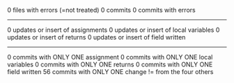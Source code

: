 
0 files with errors (=not treated)
0 commits
0 commits with errors
****************************
0 updates or insert of assignments
0 updates or insert of local variables
0 updates or insert of returns
0 updates or insert of field written
****************************
0 commits with ONLY ONE assignment
0 commits with ONLY ONE local variables
0 commits with ONLY ONE returns
0 commits with ONLY ONE field written
56 commits with ONLY ONE change != from the four others